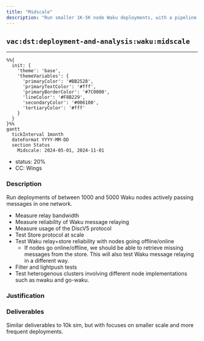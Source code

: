 ```yaml
---
title: "Midscale"
description: "Run smaller 1K-5K node Waku deployments, with a pipeline for analysis and measurements."
---
```

## `vac:dst:deployment-and-analysis:waku:midscale`
---

```mermaid
%%{ 
  init: { 
    'theme': 'base', 
    'themeVariables': { 
      'primaryColor': '#BB2528', 
      'primaryTextColor': '#fff', 
      'primaryBorderColor': '#7C0000', 
      'lineColor': '#F8B229', 
      'secondaryColor': '#006100', 
      'tertiaryColor': '#fff' 
    } 
  } 
}%%
gantt
  tickInterval 1month
  dateFormat YYYY-MM-DD 
  section Status
    Midscale: 2024-05-01, 2024-11-01
```

- status: 20%
- CC: Wings

### Description

Run deployments of between 1000 and 5000 Waku nodes actively passing messages in one network.

- Measure relay bandwidth
- Measure reliability of Waku message relaying
- Measure usage of the DiscV5 protocol
- Test Store protocol at scale
- Test Waku relay+store reliability with nodes going offline/online
    - If nodes go online/offline, we should be able to retrieve missing messages from the store. This will also test Waku message relaying in a different way.
- Filter and lightpush tests
- Test heterogenous clusters involving different node implementations such as nwaku and go-waku.

### Justification

### Deliverables
Similar deliverables to 10k sim, but with focuses on smaller scale and more frequent deployments.